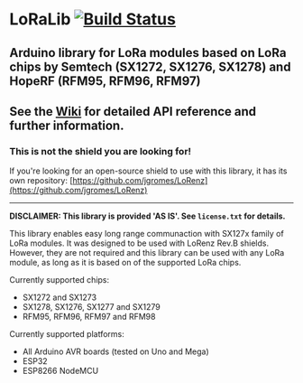 # LoRaLib [![Build Status](https://travis-ci.org/jgromes/LoRaLib.svg?branch=master)](https://travis-ci.org/jgromes/LoRaLib)

## Arduino library for LoRa modules based on LoRa chips by Semtech (SX1272, SX1276, SX1278) and HopeRF (RFM95, RFM96, RFM97)

## See the [Wiki](https://github.com/jgromes/LoRaLib/wiki) for detailed API reference and further information.

### This is not the shield you are looking for!
If you're looking for an open-source shield to use with this library, it has its own repository: [https://github.com/jgromes/LoRenz](https://github.com/jgromes/LoRenz)

---

**DISCLAIMER: This library is provided 'AS IS'. See `license.txt` for details.**

This library enables easy long range communaction with SX127x family of LoRa modules. It was designed to be used with LoRenz Rev.B shields. However, they are not required and this library can be used with any LoRa module, as long as it is based on of the supported LoRa chips.

Currently supported chips:
* SX1272 and SX1273
* SX1278, SX1276, SX1277 and SX1279
* RFM95, RFM96, RFM97 and RFM98

Currently supported platforms:
* All Arduino AVR boards (tested on Uno and Mega)
* ESP32
* ESP8266 NodeMCU
